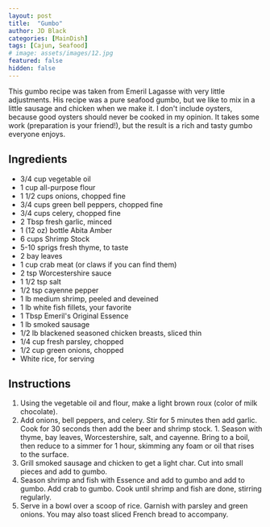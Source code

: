 ```yaml
---
layout: post
title:  "Gumbo"
author: JD Black
categories: [MainDish]
tags: [Cajun, Seafood]
# image: assets/images/12.jpg
featured: false
hidden: false
---
```


This gumbo recipe was taken from Emeril Lagasse with very little adjustments.  His recipe was a pure seafood gumbo, but we like to mix in a little sausage and chicken when we make it.  I don't include oysters, because good oysters should never be cooked in my opinion.  It takes some work (preparation is your friend!), but the result is a rich and tasty gumbo everyone enjoys.

## Ingredients
- 3/4 cup vegetable oil
- 1 cup all-purpose flour
- 1 1/2 cups onions, chopped fine
- 3/4 cups green bell peppers, chopped fine
- 3/4 cups celery, chopped fine
- 2 Tbsp fresh garlic, minced
- 1 (12 oz) bottle Abita Amber
- 6 cups Shrimp Stock
- 5-10 sprigs fresh thyme, to taste
- 2 bay leaves
- 1 cup crab meat (or claws if you can find them)
- 2 tsp Worcestershire sauce
- 1 1/2 tsp salt
- 1/2 tsp cayenne pepper
- 1 lb medium shrimp, peeled and deveined
- 1 lb white fish fillets, your favorite
- 1 Tbsp Emeril's Original Essence
- 1 lb smoked sausage
- 1/2 lb blackened seasoned chicken breasts, sliced thin
- 1/4 cup fresh parsley, chopped
- 1/2 cup green onions, chopped
- White rice, for serving

## Instructions
1. Using the vegetable oil and flour, make a light brown roux (color of milk chocolate).
1. Add onions, bell peppers, and celery.  Stir for 5 minutes then add garlic.  Cook for 30 seconds then add the beer and shrimp stock.  1. Season with thyme, bay leaves, Worcestershire, salt, and cayenne.  Bring to a boil, then reduce to a simmer for 1 hour, skimming any foam or oil that rises to the surface.
1. Grill smoked sausage and chicken to get a light char.  Cut into small pieces and add to gumbo.
1. Season shrimp and fish with Essence and add to gumbo and add to gumbo.  Add crab to gumbo.  Cook until shrimp and fish are done, stirring regularly.
1. Serve in a bowl over a scoop of rice.  Garnish with parsley and green onions.  You may also toast sliced French bread to accompany.






